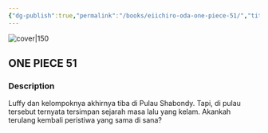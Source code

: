 ```yaml
---
{"dg-publish":true,"permalink":"/books/eiichiro-oda-one-piece-51/","title":"\"ONE PIECE 51\"","tags":["Fantasy","manga","pirate"]}
---
```




![cover|150](http://books.google.com/books/content?id=Sc3LDwAAQBAJ&printsec=frontcover&img=1&zoom=1&edge=curl&source=gbs_api)

## ONE PIECE 51

### Description

Luffy dan kelompoknya akhirnya tiba di Pulau Shabondy. Tapi, di pulau tersebut ternyata tersimpan sejarah masa lalu yang kelam. Akankah terulang kembali peristiwa yang sama di sana?
```